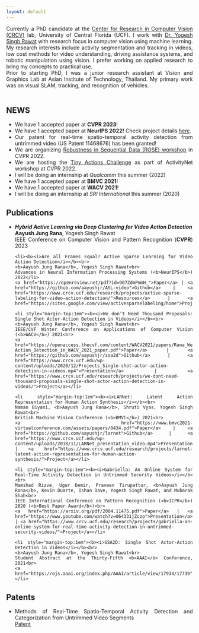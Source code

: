 ```yaml
---
layout: default
---
```


<div align="justify">
Currently a PhD candidate at the <a href="https://www.crcv.ucf.edu/">Center for Research in Computer Vision (CRCV)</a> lab, University of Central Florida (UCF). I work with <a href="https://www.crcv.ucf.edu/person/rawat/">Dr. Yogesh Singh Rawat</a> with research focus in computer vision using machine learning. My research interests include activity segmentation and tracking in videos, low cost methods for video understanding, driving assistance systems, and robotic manipulation using vision. I prefer working on applied research to bring my concepts to practical use.
<br>
Prior to starting PhD, I was a junior research assistant at Vision and Graphics Lab at Asian Institute of Technology, Thailand. My primary work was on visual SLAM, tracking, and recognition of vehicles.
</div>

<br>

## NEWS

<div align="justify">
<ul>
<li>We have 1 accepted paper at <b>CVPR 2023</b>!</li>
<li>We have 1 accepted paper at <b>NeurIPS 2022!</b> Check project details <a href="https://sites.google.com/view/activesparselabeling/home">here</a>.</li>
<li>Our patent for real-time spatio-temporal activity detection from untrimmed video (US Patent 11468676) has been granted!</li>
<li>We are organizing <a href="https://rosecvpr22.github.io/">Robustness in Sequential Data (ROSE) workshop</a> in CVPR 2022. </li>
<li>We are hosting the <a href="https://tinyactions-cvpr22.github.io/">Tiny Actions Challenge</a> as part of ActivityNet workshop at CVPR 2022.</li>
<li>I will be doing an internship at <i>Qualcomm</i> this summer (2022)</li>
<li>We have 1 accepted paper at <b>BMVC 2021</b>!</li>
<li>We have 1 accepted paper at <b>WACV 2021</b>!</li> 
<li>I will be doing an internship at <i>SRI International</i> this summer (2020)</li>
</ul>
</div>

## Publications

<div align="justify">
<ul>
    <li><b><i>Hybrid Active Learning via Deep Clustering for Video Action Detection</i></b><br>
    <b>Aayush Jung Rana</b>, Yogesh Singh Rawat<br>
    IEEE Conference on Computer Vision and Pattern Recognition (<b>CVPR</b>) 2023</li>
    
    <li><b><i>Are all Frames Equal? Active Sparse Learning for Video Action Detection</i></b><br>
    <b>Aayush Jung Rana</b>, Yogesh Singh Rawat<br>
    Advances in Neural Information Processing Systems (<b>NeurIPS</b>) 2022</li>
    <a href="https://openreview.net/pdf?id=907ZdmPmmH_">Paper</a> | <a href="https://github.com/aayushjr/ASL-video">Github</a> | <a href="https://www.crcv.ucf.edu/research/projects/active-sparse-labeling-for-video-action-detection/">Resources</a> | <a href="https://sites.google.com/view/activesparselabeling/home">Project</a>
    
    <li style="margin-top:1em"><b><i>We don’t Need Thousand Proposals: Single Shot Actor-Action Detection in Videos</i></b><br>
    <b>Aayush Jung Rana</b>, Yogesh Singh Rawat<br>
    IEEE/CVF Winter Conference on Applications of Computer Vision (<b>WACV</b>) 2021<br>
    <a href="https://openaccess.thecvf.com/content/WACV2021/papers/Rana_We_Dont_Need_Thousand_Proposals_Single_Shot_Actor-Action_Detection_in_WACV_2021_paper.pdf">Paper</a> | <a href="https://github.com/aayushjr/ssa2d">Github</a> | <a href="https://www.crcv.ucf.edu/wp-content/uploads/2020/12/Projects_Single-shot-actor-action-detection-in-videos.mp4">Presentation</a> | <a href="https://www.crcv.ucf.edu/research/projects/we-dont-need-thousand-proposals-single-shot-actor-action-detection-in-videos/">Project</a></li>
    
    <li style="margin-top:1em"><b><i>LARNet: Latent Action Representation for Human Action Synthesis</i></b><br>
    Naman Biyani, <b>Aayush Jung Rana</b>, Shruti Vyas, Yogesh Singh Rawat<br>
    British Machine Vision Conference (<b>BMVC</b>) 2021<br>
    <a href="https://www.bmvc2021-virtualconference.com/assets/papers/0434.pdf">Paper</a> | <a href="https://github.com/aayushjr/larnet">Github</a> | <a href="https://www.crcv.ucf.edu/wp-content/uploads/2018/11/LARNet_presentation_video.mp4">Presentation</a> | <a href="https://www.crcv.ucf.edu/research/projects/larnet-latent-action-representation-for-human-action-synthesis/">Project</a></li>
    
    <li style="margin-top:1em"><b><i>Gabriella: An Online System for Real-Time Activity Detection in Untrimmed Security Videos</i></b><br>
    Mamshad Rizve, Ugur Demir, Praveen Tirupattur, <b>Aayush Jung Rana</b>, Kevin Duarte, Ishan Dave, Yogesh Singh Rawat, and Mubarak Shah<br>
    IEEE International Conference on Pattern Recognition (<b>ICPR</b>) 2020 (<b>Best Paper Award</b>)<br>
    <a href="https://arxiv.org/pdf/2004.11475.pdf">Paper</a> | <a href="https://www.youtube.com/watch?v=O64331jZczo">Presentation</a> | <a href="https://www.crcv.ucf.edu/research/projects/gabriella-an-online-system-for-real-time-activity-detection-in-untrimmed-security-videos/">Project</a></li>
    
    <li style="margin-top:1em"><b><i>SSA2D: Single Shot Actor-Action Detection in Videos</i></b><br>
    <b>Aayush Jung Rana</b>, Yogesh Singh Rawat<br>
    Student Abstract at the Thirty-Fifth <b>AAAI</b> Conference, 2021<br>
    <a href="https://ojs.aaai.org/index.php/AAAI/article/view/17934/17739">Paper</a></li>
</ul>
</div>

## Patents

<div align="justify">
<ul>
<li>Methods of Real-Time Spatio-Temporal Activity Detection and Categorization from Untrimmed Video Segments</li>
<a href="https://patentimages.storage.googleapis.com/1a/1e/ec/af681095ca1677/US20220222940A1.pdf">Patent</a>
</ul>
</div>

